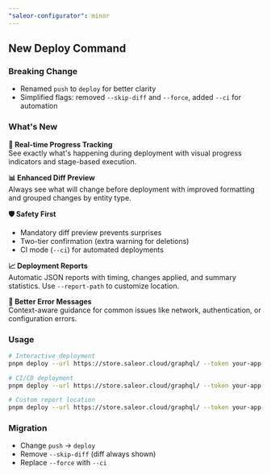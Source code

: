 ```yaml
---
"saleor-configurator": minor
---
```


## New Deploy Command

### Breaking Change

- Renamed `push` to `deploy` for better clarity
- Simplified flags: removed `--skip-diff` and `--force`, added `--ci` for automation

### What's New

**🚀 Real-time Progress Tracking**  
See exactly what's happening during deployment with visual progress indicators and stage-based execution.

**📊 Enhanced Diff Preview**  
Always see what will change before deployment with improved formatting and grouped changes by entity type.

**🛡️ Safety First**

- Mandatory diff preview prevents surprises
- Two-tier confirmation (extra warning for deletions)
- CI mode (`--ci`) for automated deployments

**📈 Deployment Reports**  
Automatic JSON reports with timing, changes applied, and summary statistics. Use `--report-path` to customize location.

**🎯 Better Error Messages**  
Context-aware guidance for common issues like network, authentication, or configuration errors.

### Usage

```bash
# Interactive deployment
pnpm deploy --url https://store.saleor.cloud/graphql/ --token your-app-token

# CI/CD deployment
pnpm deploy --url https://store.saleor.cloud/graphql/ --token your-app-token --ci

# Custom report location
pnpm deploy --url https://store.saleor.cloud/graphql/ --token your-app-token --report-path ./deploy-report.json
```

### Migration

- Change `push` → `deploy`
- Remove `--skip-diff` (diff always shown)
- Replace `--force` with `--ci`
